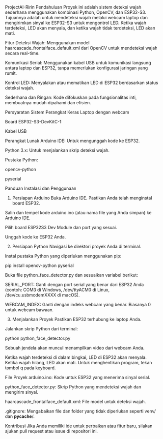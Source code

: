 ProjectAI-Ririn
Pendahuluan
Proyek ini adalah sistem deteksi wajah sederhana menggunakan kombinasi Python, OpenCV, dan ESP32-S3. Tujuannya adalah untuk mendeteksi wajah melalui webcam laptop dan mengirimkan sinyal ke ESP32-S3 untuk mengontrol LED. Ketika wajah terdeteksi, LED akan menyala, dan ketika wajah tidak terdeteksi, LED akan mati.

Fitur
Deteksi Wajah: Menggunakan model haarcascade_frontalface_default.xml dari OpenCV untuk mendeteksi wajah secara real-time.

Komunikasi Serial: Menggunakan kabel USB untuk komunikasi langsung antara laptop dan ESP32, tanpa memerlukan konfigurasi jaringan yang rumit.

Kontrol LED: Menyalakan atau mematikan LED di ESP32 berdasarkan status deteksi wajah.

Sederhana dan Ringan: Kode difokuskan pada fungsionalitas inti, membuatnya mudah dipahami dan efisien.

Persyaratan Sistem
Perangkat Keras
Laptop dengan webcam

Board ESP32-S3-DevKitC-1

Kabel USB

Perangkat Lunak
Arduino IDE: Untuk mengunggah kode ke ESP32.

Python 3.x: Untuk menjalankan skrip deteksi wajah.

Pustaka Python:

opencv-python

pyserial

Panduan Instalasi dan Penggunaan
1. Persiapan Arduino
Buka Arduino IDE. Pastikan Anda telah menginstal board ESP32.

Salin dan tempel kode arduino.ino (atau nama file yang Anda simpan) ke Arduino IDE.

Pilih board ESP32S3 Dev Module dan port yang sesuai.

Unggah kode ke ESP32 Anda.

2. Persiapan Python
Navigasi ke direktori proyek Anda di terminal.

Instal pustaka Python yang diperlukan menggunakan pip:

pip install opencv-python pyserial

Buka file python_face_detector.py dan sesuaikan variabel berikut:

SERIAL_PORT: Ganti dengan port serial yang benar dari ESP32 Anda (contoh: COM3 di Windows, /dev/ttyACM0 di Linux, /dev/cu.usbmodemXXXX di macOS).

WEBCAM_INDEX: Ganti dengan indeks webcam yang benar. Biasanya 0 untuk webcam bawaan.

3. Menjalankan Proyek
Pastikan ESP32 terhubung ke laptop Anda.

Jalankan skrip Python dari terminal:

python python_face_detector.py

Sebuah jendela akan muncul menampilkan video dari webcam Anda.

Ketika wajah terdeteksi di dalam bingkai, LED di ESP32 akan menyala. Ketika wajah hilang, LED akan mati. Untuk menghentikan program, tekan tombol q pada keyboard.

File Proyek
arduino.ino: Kode untuk ESP32 yang menerima sinyal serial.

python_face_detector.py: Skrip Python yang mendeteksi wajah dan mengirim sinyal.

haarcascade_frontalface_default.xml: File model untuk deteksi wajah.

.gitignore: Mengabaikan file dan folder yang tidak diperlukan seperti venv/ dan __pycache__/.

Kontribusi
Jika Anda memiliki ide untuk perbaikan atau fitur baru, silakan ajukan pull request atau issue di repositori ini.
